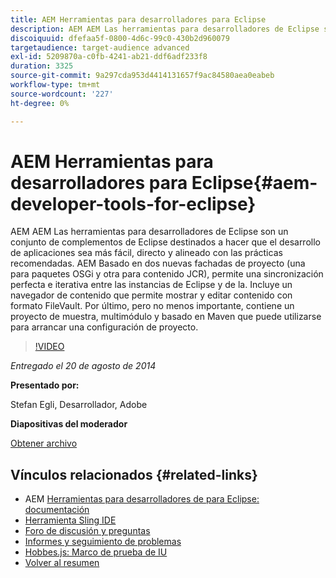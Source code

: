 ```yaml
---
title: AEM Herramientas para desarrolladores para Eclipse
description: AEM AEM Las herramientas para desarrolladores de Eclipse son un conjunto de complementos de Eclipse destinados a hacer que el desarrollo de aplicaciones sea más fácil, directo y alineado con las prácticas recomendadas. AEM Basado en dos nuevas fachadas de proyecto (una para paquetes OSGi y otra para contenido JCR), permite una sincronización perfecta e iterativa entre las instancias de Eclipse y de la. Incluye un navegador de contenido que permite mostrar y editar contenido con formato FileVault. Por último, pero no menos importante, contiene un proyecto de muestra, multimódulo y basado en Maven que puede utilizarse para arrancar una configuración de proyecto.
discoiquuid: dfefaa5f-0800-4d6c-99c0-430b2d960079
targetaudience: target-audience advanced
exl-id: 5209870a-c0fb-4241-ab21-ddf6adf233f8
duration: 3325
source-git-commit: 9a297cda953d4414131657f9ac84580aea0eabeb
workflow-type: tm+mt
source-wordcount: '227'
ht-degree: 0%

---
```


# AEM Herramientas para desarrolladores para Eclipse{#aem-developer-tools-for-eclipse}

AEM AEM Las herramientas para desarrolladores de Eclipse son un conjunto de complementos de Eclipse destinados a hacer que el desarrollo de aplicaciones sea más fácil, directo y alineado con las prácticas recomendadas. AEM Basado en dos nuevas fachadas de proyecto (una para paquetes OSGi y otra para contenido JCR), permite una sincronización perfecta e iterativa entre las instancias de Eclipse y de la. Incluye un navegador de contenido que permite mostrar y editar contenido con formato FileVault. Por último, pero no menos importante, contiene un proyecto de muestra, multimódulo y basado en Maven que puede utilizarse para arrancar una configuración de proyecto.

>[!VIDEO](https://video.tv.adobe.com/v/19465/?quality=9)

*Entregado el 20 de agosto de 2014*

**Presentado por:**

Stefan Egli, Desarrollador, Adobe

**Diapositivas del moderador**

[Obtener archivo](assets/aem-dev-tools-cq-gems.pdf)

## Vínculos relacionados {#related-links}

* AEM [Herramientas para desarrolladores de para Eclipse: documentación](https://experienceleague.adobe.com/docs/experience-manager-cloud-service/content/implementing/developer-tools/eclipse.html?lang=es)
* [Herramienta Sling IDE](https://sling.apache.org/documentation/development/ide-tooling.html)
* [Foro de discusión y preguntas](https://help-forums.adobe.com/content/adobeforums/en/experience-manager-forum/adobe-experience-manager.html)
* [Informes y seguimiento de problemas](https://github.com/Adobe-Marketing-Cloud/aem-eclipse-developer-tools/issues)
* [Hobbes.js: Marco de prueba de IU](https://docs.adobe.com/docs/en/aem/6-0/develop/components/hobbes.html)
* [Volver al resumen](https://helpx.adobe.com/es/experience-manager/kt/eseminars/gems/aem-index.html)
